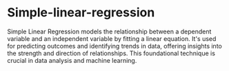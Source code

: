 # Simple-linear-regression
Simple Linear Regression models the relationship between a dependent variable and an independent variable by fitting a linear equation. It's used for predicting outcomes and identifying trends in data, offering insights into the strength and direction of relationships. This foundational technique is crucial in data analysis and machine learning.
